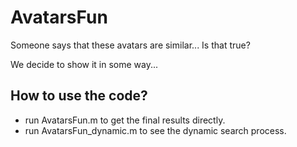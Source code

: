 # AvatarsFun
Someone says that these avatars are similar... Is that true?

We decide to show it in some way...

## How to use the code?
* run AvatarsFun.m to get the final results directly.
* run AvatarsFun_dynamic.m to see the dynamic search process.

